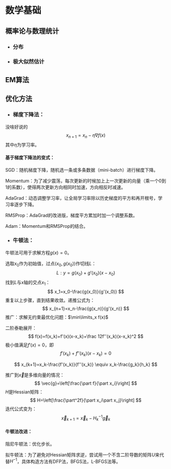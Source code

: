 # 数学基础

## 概率论与数理统计

- ### 分布

- ### 极大似然估计

## EM算法

## 

## 优化方法

- ### 梯度下降法：


没啥好说的
$$
x_{n+1}=x_n-\eta\nabla f(x)
$$
其中$\eta$为学习率。

#### 基于梯度下降法的变式：

SGD：随机梯度下降，随机选一条或多条数据（mini-batch）进行梯度下降。

Momentum：为了减少震荡，每次更新的时候加上上一次更新的向量（乘一个0到1的系数），使得两次更新方向相同时加速，方向相反时减速。

AdaGrad：动态调整学习率，让全局学习率除以历史梯度的平方和再开根号，学习率逐步下降。

RMSProp：AdaGrad的改进版，梯度平方累加时加一个调整系数。

Adam：Momentum和RMSProp的结合。

- ### 牛顿法：


牛顿法可用于求解方程$g(x)=0$。

选取$x_0$作为初始值，过点$(x_0,g(x_0))$作切线$L$：
$$
L:y=g(x_0)+g'(x_0)(x-x_0)
$$
找到$L$与x轴的交点$x_1$：
$$
x_1=x_0-\frac{g(x_0)}{g'(x_0)}
$$
重复以上步骤，直到结果收敛。递推公式为：
$$
x_{n+1}=x_n-\frac{g(x_n)}{g'(x_n)}
$$
推广：求解无约束最优化问题：$\min\limits_x f(x)$

二阶泰勒展开：
$$
f(x)=f(x_k)+f'(x)(x-x_k)+\frac 12f''(x_k)(x-x_k)^2
$$
极小值满足$f'(x)=0$，即
$$
f'(x_k)+f''(x_k)(x-x_k)=0
$$

$$
x_{k+1}=x_k-\frac{f'(x_k)}{f''(x_k)} \equiv x_k-\frac{g_k}{h_k}
$$

推广到$\vec{x}$是多维向量的情况：
$$
\vec{g}=\left[\frac{\part f}{\part x_i}\right]
$$
$H$是Hessian矩阵：
$$
H=\left[\frac{\part^2f}{\part x_i\part x_j}\right]
$$
迭代公式变为：
$$
\vec x_{k+1} = \vec x_k - H_k^{-1}\vec g_k
$$

#### 牛顿法改进：

阻尼牛顿法：优化步长。

拟牛顿法：为了避免对Hessian矩阵求逆，尝试用一个不含二阶导数的矩阵$U$来代替$H^{-1}$，具体构造方法有DFP法，BFGS法，L-BFGS法等。



